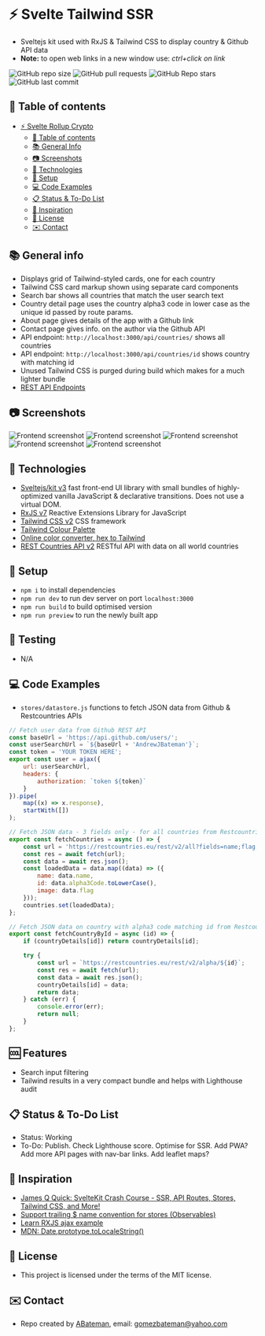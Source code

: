 # :zap: Svelte Tailwind SSR

* Sveltejs kit used with RxJS & Tailwind CSS to display country & Github API data
* **Note:** to open web links in a new window use: _ctrl+click on link_

![GitHub repo size](https://img.shields.io/github/repo-size/AndrewJBateman/svelte-tailwind-ssr?style=plastic)
![GitHub pull requests](https://img.shields.io/github/issues-pr/AndrewJBateman/svelte-tailwind-ssr?style=plastic)
![GitHub Repo stars](https://img.shields.io/github/stars/AndrewJBateman/svelte-tailwind-ssr?style=plastic)
![GitHub last commit](https://img.shields.io/github/last-commit/AndrewJBateman/svelte-tailwind-ssr?style=plastic)

## :page_facing_up: Table of contents

* [:zap: Svelte Rollup Crypto](#zap-svelte-rollup-crypto)
  * [:page_facing_up: Table of contents](#page_facing_up-table-of-contents)
  * [:books: General Info](#books-general-info)
  * [:camera: Screenshots](#camera-screenshots)
  * [:signal_strength: Technologies](#signal_strength-technologies)
  * [:floppy_disk: Setup](#floppy_disk-setup)
  * [:computer: Code Examples](#computer-code-examples)
  * [:clipboard: Status & To-Do List](#clipboard-status--to-do-list)
  * [:clap: Inspiration](#clap-inspiration)
  * [:file_folder: License](#file_folder-license)
  * [:envelope: Contact](#envelope-contact)

## :books: General info

* Displays grid of Tailwind-styled cards, one for each country
* Tailwind CSS card markup shown using separate card components
* Search bar shows all countries that match the user search text
* Country detail page uses the country alpha3 code in lower case as the unique id passed by route params.
* About page gives details of the app with a Github link
* Contact page gives info. on the author via the Github API
* API endpoint: `http://localhost:3000/api/countries/` shows all countries
* API endpoint: `http://localhost:3000/api/countries/id` shows country with matching id
* Unused Tailwind CSS is purged during build which makes for a much lighter bundle
* [REST API Endpoints](https://restcountries.eu/#api-endpoints-code)

## :camera: Screenshots

![Frontend screenshot](./imgs/search.png)
![Frontend screenshot](./imgs/country.png)
![Frontend screenshot](./imgs/contact.png)
![Frontend screenshot](./imgs/about.png)
![Frontend screenshot](./imgs/api.png)

## :signal_strength: Technologies

* [Sveltejs/kit v3](https://kit.svelte.dev/) fast front-end UI library with small bundles of highly-optimized vanilla JavaScript & declarative transitions. Does not use a virtual DOM.
* [RxJS v7](https://rxjs.dev/) Reactive Extensions Library for JavaScript
* [Tailwind CSS v2](https://tailwindcss.com/) CSS framework
* [Tailwind Colour Palette](https://tailwindcss.com/docs/customizing-colors#color-palette-reference)
* [Online color converter, hex to Tailwind](https://tailwind-color-finder.vercel.app/)
* [REST Countries API v2](https://restcountries.eu/) RESTful API with data on all world countries

## :floppy_disk: Setup

* `npm i` to install dependencies
* `npm run dev` to run dev server on port `localhost:3000`
* `npm run build` to build optimised version
* `npm run preview` to run the newly built app

## :wrench: Testing

* N/A

## :computer: Code Examples

* `stores/datastore.js` functions to fetch JSON data from Github & Restcountries APIs

```javascript
// Fetch user data from Github REST API
const baseUrl = 'https://api.github.com/users/';
const userSearchUrl = `${baseUrl + 'AndrewJBateman'}`;
const token = 'YOUR TOKEN HERE';
export const user = ajax({
	url: userSearchUrl,
	headers: {
		authorization: `token ${token}`
	}
}).pipe(
	map((x) => x.response),
	startWith([])
);

// Fetch JSON data - 3 fields only - for all countries from Restcountries API
export const fetchCountries = async () => {
	const url = 'https://restcountries.eu/rest/v2/all?fields=name;flag;alpha3Code';
	const res = await fetch(url);
	const data = await res.json();
	const loadedData = data.map((data) => ({
		name: data.name,
		id: data.alpha3Code.toLowerCase(),
		image: data.flag
	}));
	countries.set(loadedData);
};

// Fetch JSON data on country with alpha3 code matching id from Restcountries API
export const fetchCountryById = async (id) => {
	if (countryDetails[id]) return countryDetails[id];

	try {
		const url = `https://restcountries.eu/rest/v2/alpha/${id}`;
		const res = await fetch(url);
		const data = await res.json();
		countryDetails[id] = data;
		return data;
	} catch (err) {
		console.error(err);
		return null;
	}
};
```

## :cool: Features

* Search input filtering
* Tailwind results in a very compact bundle and helps with Lighthouse audit

## :clipboard: Status & To-Do List

* Status: Working
* To-Do: Publish. Check Lighthouse score. Optimise for SSR. Add PWA? Add more API pages with nav-bar links. Add leaflet maps?

## :clap: Inspiration

* [James Q Quick: SvelteKit Crash Course - SSR, API Routes, Stores, Tailwind CSS, and More!](https://www.youtube.com/watch?v=UU7MgYIbtAk&t=63s)
* [Support trailing $ name convention for stores (Observables)](https://www.gitmemory.com/issue/sveltejs/svelte/6373/851059020)
* [Learn RXJS ajax example](https://www.learnrxjs.io/learn-rxjs/operators/creation/ajax)
* [MDN: Date.prototype.toLocaleString()](https://developer.mozilla.org/en-US/docs/Web/JavaScript/Reference/Global_Objects/Date/toLocaleString)

## :file_folder: License

* This project is licensed under the terms of the MIT license.

## :envelope: Contact

* Repo created by [ABateman](https://github.com/AndrewJBateman), email: gomezbateman@yahoo.com
